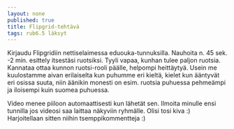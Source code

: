 ```yaml
---
layout: none
published: true
title: Flipgrid-tehtävä
tags: rub6.5 läksyt
---
```

Kirjaudu Flipgridiin nettiselaimessa eduouka-tunnuksilla. Nauhoita n. 45 sek. -2 min. esittely itsestäsi ruotsiksi. Tyyli vapaa, kunhan tulee paljon ruotsia. Kannataa ottaa kunnon ruotsi-rooli päälle, helpompi heittäytyä. Usein me kuulostamme aivan erilaiselta kun puhumme eri kieltä, kielet kun ääntyvät eri osissa suuta, niin äänikin monesti on esim. ruotsia puhuessa pehmeämpi ja iloisempi kuin suomea puhuessa.

Video menee piiloon automaattisesti kun lähetät sen. Ilmoita minulle ensi tunnilla jos videosi saa laittaa näkyviin ryhmälle. Olisi tosi kiva :) Harjoitellaan sitten niihin tsemppikommentteja :)

